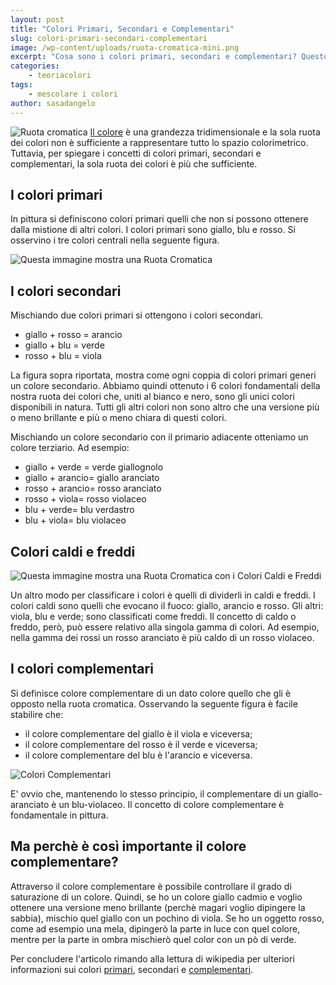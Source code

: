 ```yaml
---
layout: post
title: "Colori Primari, Secondari e Complementari"
slug: colori-primari-secondari-complementari
image: /wp-content/uploads/ruota-cromatica-mini.png
excerpt: "Cosa sono i colori primari, secondari e complementari? Questo articolo ti aiuterà a muovere i primi passi nel mondo della teoria del colore."
categories:
    - teoriacolori
tags:
    - mescolare i colori
author: sasadangelo
---
```


![Ruota cromatica](https://www.disegnoepittura.it/wp-content/uploads/ruota-cromatica-mini.png "Colori Primari, Secondari e Complementari") [Il colore](https://www.disegnoepittura.it/colore/ "Colore") è una grandezza tridimensionale e la sola ruota dei colori non è sufficiente a rappresentare tutto lo spazio colorimetrico. Tuttavia, per spiegare i concetti di colori primari, secondari e complementari, la sola ruota dei colori è più che sufficiente.

## I colori primari

In pittura si definiscono colori primari quelli che non si possono ottenere dalla mistione di altri colori. I colori primari sono giallo, blu e rosso. Si osservino i tre colori centrali nella seguente figura.

![Questa immagine mostra una Ruota Cromatica](https://www.disegnoepittura.it/wp-content/uploads/ruota-cromatica.png "Ruota Cromatica")

## I colori secondari

Mischiando due colori primari si ottengono i colori secondari.

- giallo + rosso = arancio
- giallo + blu = verde
- rosso + blu = viola

La figura sopra riportata, mostra come ogni coppia di colori primari generi un colore secondario. Abbiamo quindi ottenuto i 6 colori fondamentali della nostra ruota dei colori che, uniti al bianco e nero, sono gli unici colori disponibili in natura. Tutti gli altri colori non sono altro che una versione più o meno brillante e più o meno chiara di questi colori.

Mischiando un colore secondario con il primario adiacente otteniamo un colore terziario. Ad esempio:

- giallo + verde = verde giallognolo
- giallo + arancio= giallo aranciato
- rosso + arancio= rosso aranciato
- rosso + viola= rosso violaceo
- blu + verde= blu verdastro
- blu + viola= blu violaceo

## Colori caldi e freddi

![Questa immagine mostra una Ruota Cromatica con i Colori Caldi e Freddi](https://www.disegnoepittura.it/wp-content/uploads/colori-caldi-freddi.png "Colori Caldi e Freddi")

Un altro modo per classificare i colori è quelli di dividerli in caldi e freddi. I colori caldi sono quelli che evocano il fuoco: giallo, arancio e rosso. Gli altri: viola, blu e verde; sono classificati come freddi. Il concetto di caldo o freddo, però, può essere relativo alla singola gamma di colori. Ad esempio, nella gamma dei rossi un rosso aranciato è più caldo di un rosso violaceo.

## I colori complementari

Si definisce colore complementare di un dato colore quello che gli è opposto nella ruota cromatica. Osservando la seguente figura è facile stabilire che:

- il colore complementare del giallo è il viola e viceversa;
- il colore complementare del rosso è il verde e viceversa;
- il colore complementare del blu è l'arancio e viceversa.

![Colori Complementari](https://www.disegnoepittura.it/wp-content/uploads/colori-complementari.jpg)

E' ovvio che, mantenendo lo stesso principio, il complementare di un giallo-aranciato è un blu-violaceo. Il concetto di colore complementare è fondamentale in pittura.

## Ma perchè è così importante il colore complementare?

Attraverso il colore complementare è possibile controllare il grado di saturazione di un colore. Quindi, se ho un colore giallo cadmio e voglio ottenere una versione meno brillante (perchè magari voglio dipingere la sabbia), mischio quel giallo con un pochino di viola. Se ho un oggetto rosso, come ad esempio una mela, dipingerò la parte in luce con quel colore, mentre per la parte in ombra mischierò quel color con un pò di verde.

Per concludere l'articolo rimando alla lettura di wikipedia per ulteriori informazioni sui colori [primari](https://it.wikipedia.org/wiki/Colore_primario "Colori Primari su Wikipedia"), secondari e [complementari](https://it.wikipedia.org/wiki/Colori_complementari "Colori Complementari su Wikipedia").
